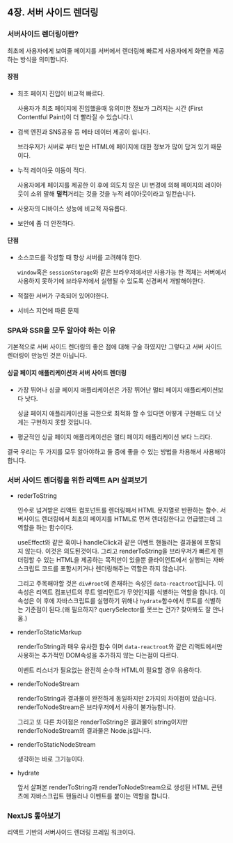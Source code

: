 ## 4장. 서버 사이드 렌더링

### 서버사이드 렌더링이란?

최초에 사용자에게 보여줄 페이지를 서버에서 렌더링해 빠르게 사용자에게 화면을 제공하는 방식을 의미합니다.

#### 장점

- 최초 페이지 진입이 비교적 빠르다.

  사용자가 최초 페이지에 진입했을때 유의미한 정보가 그려지는 시간 (First Contentful Paint)이 더 빨라질 수 있습니다.\

- 검색 엔진과 SNS공유 등 메타 데이터 제공이 쉽니다.

  브라우저가 서버로 부터 받은 HTML에 페이지에 대한 정보가 많이 담겨 있기 때문이다.

- 누적 레이아웃 이동이 적다.

  사용자에게 페이지를 제공한 이 후에 의도치 않은 UI 변경에 의해 페이지의 레이아웃이 소위 말해 **덜컥**거리는 것을 것을 누적 레이아웃이라고 일컫습니다.

- 사용자의 디바이스 성능에 비교적 자유롭다.

- 보안에 좀 더 안전하다. 

#### 단점

- 소스코드를 작성할 때 항상 서버를 고려해야 한다.

  `window`혹은 `sessionStorage`와 같은 브라우저에서만 사용가능 한 객체는 서버에서 사용하지 못하기에 브라우저에서 실행될 수 있도록 신경써서 개발해야한다.

- 적절한 서버가 구축되어 있어야한다.

- 서비스 지연에 따른 문제

### SPA와 SSR을 모두 알아야 하는 이유

기본적으로 서버 사이드 렌더링의 좋은 점에 대해 구술 하였지만 그렇다고 서버 사이드 렌더링이 만능인 것은 아닙니다.

#### 싱글 페이지 애플리케이션과 서버 사이드 렌더링

- 가장 뛰어나 싱글 페이지 애플리케이션은 가장 뛰어난 멀티 페이지 애플리케이션보다 낫다.

  싱글 페이지 애플리케이션을 극한으로 최적화 할 수 있다면 어떻게 구현해도 더 낫게는 구현하지 못할 것입니다.

- 평균적인 싱글 페이지 애플리케이션은 멀티 페이지 애플리케이션 보다 느리다.

결국 우리는 두 가지를 모두 알아야하고 둘 중에 좋을 수 있는 방법을 차용해서 사용해야합니다.

### 서버 사이드 렌더링을 위한 리액트 API 살펴보기

- rederToString

  인수로 넘겨받은 리액트 컴포넌트를 렌더링해서 HTML 문자열로 반환하는 함수. 서버사이드 렌더링에서 최초의 페이지를 HTML로 먼저 렌더링한다고 언급했는데 그 역할을 하는 함수이다.

  useEffect와 같은 훅이나 handleClick과 같은 이벤트 핸들러는 결과물에 포함되지 않는다. 이것은 의도된것이다. 그리고 renderToString을 브라우저가 빠르게 렌더링할 수 있는 HTML을 제공하는 목적만이 있을뿐 클라이언트에서 실행되는 자바스크립트 코드를 포함시키거나 렌더링해주는 역할은 하지 않습니다.

  그리고 주목해야할 것은 `div#root`에 존재하는 속성인 `data-reactroot`입니다. 이 속성은 리액트 컴포넌트의 루트 엘리먼트가 무엇인지를 식별하는 역할을 합니다. 이 속성은 이 후에 자바스크립트를 실행하기 위해나 `hydrate`함수에서 루트를 식별하는 기준점이 된다.(왜 필요하지? querySelector를 못쓰는 건가? 찾아봐도 잘 안나옴.)

- renderToStaticMarkup

  renderToString과 매우 유사한 함수 이며 `data-reactroot`와 같은 리액트에서만 사용하는 추가적인 DOM속성을 추가하지 않는 다는점이 다르다.

  이벤트 리스너가 필요없는 완전히 순수하 HTML이 필요할 경우 유용하다.

- renderToNodeStream

  renderToString과 결과물이 완전하게 동일하지만 2가지의 차이점이 있습니다. renderToNodeStream은 브라우저에서 사용이 불가능합니다. 

  그리고 또 다른 차이점은 renderToString은 결과물이 string이지만 renderToNodeStream의 결과물은 Node.js입니다.

- renderToStaticNodeStream

  생각하는 바로 그기능이다.

- hydrate

  앞서 살펴본 renderToString과 renderToNodeStream으로 생성된 HTML 콘텐츠에 자바스크립트 핸들러나 이벤트를 붙이는 역할을 합니다.

### NextJS 톺아보기

리액트 기반의 서버사이드 렌더링 프레임 워크이다.
